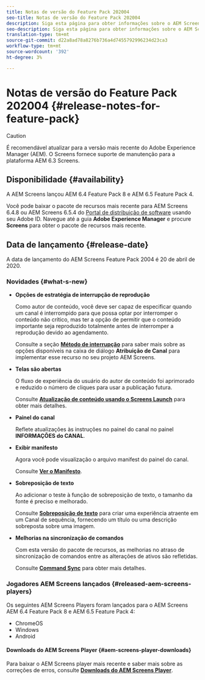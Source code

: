 ```yaml
---
title: Notas de versão do Feature Pack 202004
seo-title: Notas de versão do Feature Pack 202004
description: Siga esta página para obter informações sobre o AEM Screens Feature Pack 2004 lançado em 20 de abril de 2020.
seo-description: Siga esta página para obter informações sobre o AEM Screens Feature Pack 2004 lançado em 20 de abril de 2020.
translation-type: tm+mt
source-git-commit: d22a8ad78a8276b736a4d7455792996234d23ca3
workflow-type: tm+mt
source-wordcount: '392'
ht-degree: 3%

---
```



# Notas de versão do Feature Pack 202004 {#release-notes-for-feature-pack}

>[!CAUTION]
>
>É recomendável atualizar para a versão mais recente do Adobe Experience Manager (AEM). O Screens fornece suporte de manutenção para a plataforma AEM 6.3 Screens.

## Disponibilidade {#availability}

A AEM Screens lançou AEM 6.4 Feature Pack 8 e AEM 6.5 Feature Pack 4.

Você pode baixar o pacote de recursos mais recente para AEM Screens 6.4.8 ou AEM Screens 6.5.4 do [Portal de distribuição de software](https://experience.adobe.com/#/downloads/content/software-distribution/en/aem.html) usando seu Adobe ID. Navegue até a guia **Adobe Experience Manager** e procure **Screens** para obter o pacote de recursos mais recente.

## Data de lançamento {#release-date}

A data de lançamento do AEM Screens Feature Pack 2004 é 20 de abril de 2020.

### Novidades {#what-s-new}

* **Opções de estratégia de interrupção de reprodução**

   Como autor de conteúdo, você deve ser capaz de especificar quando um canal é interrompido para que possa optar por interromper o conteúdo não crítico, mas ter a opção de permitir que o conteúdo importante seja reproduzido totalmente antes de interromper a reprodução devido ao agendamento.

   Consulte a seção **[Método de interrupção](/help/user-guide/channel-assignment.md#interruption-method-channel)** para saber mais sobre as opções disponíveis na caixa de diálogo **Atribuição de Canal** para implementar esse recurso no seu projeto AEM Screens.

* **Telas são abertas**

   O fluxo de experiência do usuário do autor de conteúdo foi aprimorado e reduzido o número de cliques para usar a publicação futura.

   Consulte **[Atualização de conteúdo usando o Screens Launch](launches.md)** para obter mais detalhes.

* **Painel do canal**

   Reflete atualizações às instruções no painel do canal no painel **INFORMAÇÕES do CANAL**.


* **Exibir manifesto**

   Agora você pode visualização o arquivo manifest do painel do canal.

   Consulte **[Ver o Manifesto](/help/user-guide/managing-channels.md#view-manifest)**.

* **Sobreposição de texto**

   Ao adicionar o teste à função de sobreposição de texto, o tamanho da fonte é preciso e melhorado.

   Consulte **[Sobreposição de texto](text-overlay.md)** para criar uma experiência atraente em um Canal de sequência, fornecendo um título ou uma descrição sobreposta sobre uma imagem.

* **Melhorias na sincronização de comandos**

   Com esta versão do pacote de recursos, as melhorias no atraso de sincronização de comandos entre as alterações de ativos são refletidas.

   Consulte **[Command Sync](using-command-sync.md)** para obter mais detalhes.

### Jogadores AEM Screens lançados {#released-aem-screens-players}

Os seguintes AEM Screens Players foram lançados para o AEM Screens AEM 6.4 Feature Pack 8 e AEM 6.5 Feature Pack 4:

* ChromeOS
* Windows
* Android

#### Downloads do AEM Screens Player {#aem-screens-player-downloads}

Para baixar o AEM Screens player mais recente e saber mais sobre as correções de erros, consulte **[Downloads do AEM Screens Player](https://download.macromedia.com/screens/)**.
